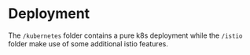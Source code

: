 # Deployment

The `/kubernetes` folder contains a pure k8s deployment while the `/istio` folder make use of some additional istio features.
